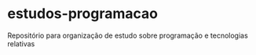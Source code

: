 # estudos-programacao
Repositório para organização de estudo sobre programação e tecnologias relativas
